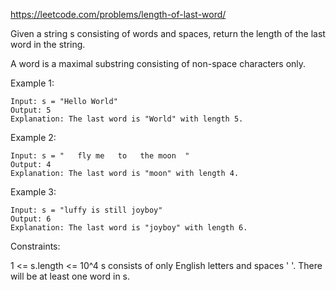 https://leetcode.com/problems/length-of-last-word/

Given a string s consisting of words and spaces, return the length of the last word in the string.

A word is a maximal  substring consisting of non-space characters only.

Example 1:

```
Input: s = "Hello World"
Output: 5
Explanation: The last word is "World" with length 5.
```

Example 2:
```
Input: s = "   fly me   to   the moon  "
Output: 4
Explanation: The last word is "moon" with length 4.
```

Example 3:

```
Input: s = "luffy is still joyboy"
Output: 6
Explanation: The last word is "joyboy" with length 6.
``` 

Constraints:

1 <= s.length <= 10^4
s consists of only English letters and spaces ' '.
There will be at least one word in s.
